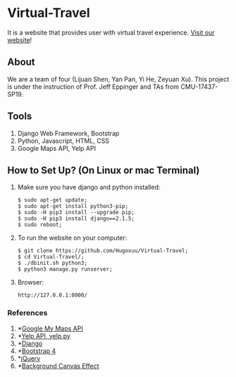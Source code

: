 # Virtual-Travel
It is a website that provides user with virtual travel experience. [Visit our website](http://100.24.61.190)!

## About
We are a team of four (Lijuan Shen, Yan Pan, Yi He, Zeyuan Xu).
This project is under the instruction of Prof. Jeff Eppinger and TAs from CMU-17437-SP19.

## Tools
1. Django Web Framework, Bootstrap
2. Python, Javascript, HTML, CSS
3. Google Maps API, Yelp API

## How to Set Up? (On Linux or mac Terminal)
1. Make sure you have django and python installed:
    ```
    $ sudo apt-get update;
    $ sudo apt-get install python3-pip;
    $ sudo -H pip3 install --upgrade pip;
    $ sudo -H pip3 install django==2.1.5;
    $ sudo reboot;
    ```
2. To run the website on your computer:
    ```
    $ git clone https://github.com/Hugoxuu/Virtual-Travel;
    $ cd Virtual-Travel/;
    $ ./dbinit.sh python3;
    $ python3 manage.py runserver;
    ```
3. Browser:
    ```
    http://127.0.0.1:8000/
    ```

### References
1. *[Google My Maps API](https://www.google.com/earth/outreach/learn/visualize-your-data-on-a-custom-map-using-google-my-maps/#embed_your_map)
2. *[Yelp API, yelp.py](https://www.yelp.com/developers/documentation/v3)
3. *[Django](https://www.djangoproject.com/)
4. *[Bootstrap 4](https://getbootstrap.com/)
5. *[jQuery](https://jquery.com/)
6. *[Background Canvas Effect](https://github.com/sunshine940326/canvas-nest)
